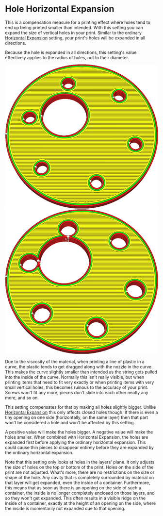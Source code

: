 Hole Horizontal Expansion
====
This is a compensation measure for a printing effect where holes tend to end up being printed smaller than intended. With this setting you can expand the size of vertical holes in your print. Similar to the ordinary [Horizontal Expansion](xy_offset.md) setting, your print's holes will be expanded in all directions.

Because the hole is expanded in all directions, this setting's value effectively applies to the radius of holes, not to their diameter.

<!--screenshot {
"image_path": "hole_xy_offset_0.png",
"models": [{"script": "rotary_tumbler_motor_lid.scad"}],
"camera_position": [-30, 30, 111],
"settings": {"hole_xy_offset": 0},
"colours": 64
}-->
<!--screenshot {
"image_path": "hole_xy_offset.png",
"models": [{"script": "rotary_tumbler_motor_lid.scad"}],
"camera_position": [-30, 30, 111],
"settings": {"hole_xy_offset": 0.8},
"colours": 64
}-->
![The holes in this print need to fit screws and axles, but they print too small](images/hole_xy_offset_0.png)
![The holes have been made larger, but the rest of the shape hasn't changed](images/hole_xy_offset.png)

Due to the viscosity of the material, when printing a line of plastic in a curve, the plastic tends to get dragged along with the nozzle in the curve. This makes the curve slightly smaller than intended as the string gets pulled into the inside of the curve. Normally this isn't really visible, but when printing items that need to fit very exactly or when printing items with very small vertical holes, this becomes ruinous to the accuracy of your print. Screws won't fit any more, pieces don't slide into each other neatly any more, and so on.

This setting compensates for that by making all holes slightly bigger. Unlike [Horizontal Expansion](xy_offset.md) this only affects closed holes though. If there is even a tiny opening on one side (horizontally, on the same layer) then that part won't be considered a hole and won't be affected by this setting.

A positive value will make the holes bigger. A negative value will make the holes smaller. When combined with Horizontal Expansion, the holes are expanded first before applying the ordinary horizontal expansion. This could cause thin pieces to disappear entirely before they are expanded by the ordinary horizontal expansion.

Note that this setting only looks at holes in the layers' plane. It only adjusts the size of holes on the top or bottom of the print. Holes on the side of the print are not adjusted. What's more, there are no restrictions on the size or shape of the hole. Any cavity that is completely surrounded by material on that layer will get expanded, even the inside of a container. Furthermore, this means that as soon as there is an opening on the side of such a container, the inside is no longer completely enclosed on those layers, and so they won't get expanded. This often results in a visible ridge on the inside of a container, exactly at the height of an opening on the side, where the inside is momentarily not expanded due to that opening.